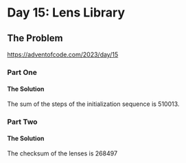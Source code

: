 # Day 15: Lens Library

## The Problem

https://adventofcode.com/2023/day/15

### Part One

#### The Solution
The sum of the steps of the initialization sequence is 510013.

### Part Two

#### The Solution
The checksum of the lenses is 268497